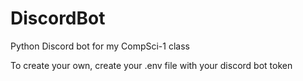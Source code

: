 # DiscordBot
Python Discord bot for my CompSci-1 class

To create your own, create your .env file with your discord bot token
